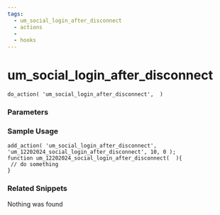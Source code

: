 ```yaml
---
tags: 
  - um_social_login_after_disconnect
  - actions
  - 
  - hooks
---
```

# um\_social\_login\_after\_disconnect

``` php:no-line-numbers
do_action( 'um_social_login_after_disconnect',  )
```
<div class='hook-sep'></div>

### Parameters

<div class='hook-sep'></div>



### Sample Usage

``` php:no-line-numbers
add_action( 'um_social_login_after_disconnect', 'um_12202024_social_login_after_disconnect', 10, 0 );
function um_12202024_social_login_after_disconnect(  ){
 // do something
}
```
<div class='hook-sep'></div>



### Related Snippets

Nothing was found

